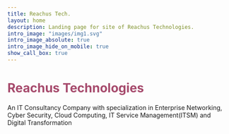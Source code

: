 ```yaml
---
title: Reachus Tech.
layout: home
description: Landing page for site of Reachus Technologies.
intro_image: "images/img1.svg"
intro_image_absolute: true
intro_image_hide_on_mobile: true
show_call_box: true
---
```


<h1 style="color: #a64a6c;">Reachus Technologies</h1>

An IT Consultancy Company with specialization in Enterprise Networking, Cyber Security, Cloud Computing, IT Service Management(ITSM) and Digital Transformation 
